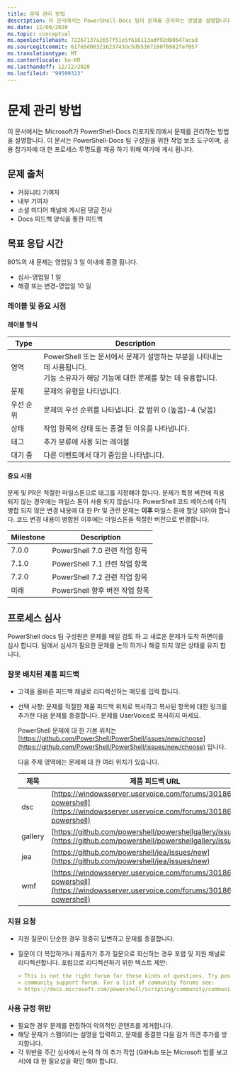 ```yaml
---
title: 문제 관리 방법
description: 이 문서에서는 PowerShell-Docs 팀이 문제를 관리하는 방법을 설명합니다.
ms.date: 12/09/2020
ms.topic: conceptual
ms.openlocfilehash: 72267137a2657f51e5f616113adf92d80647acad
ms.sourcegitcommit: 61765d08321623743dc5db5367160f6982fe7857
ms.translationtype: MT
ms.contentlocale: ko-KR
ms.lasthandoff: 12/12/2020
ms.locfileid: "99599323"
---
```

# <a name="how-we-manage-issues"></a>문제 관리 방법

이 문서에서는 Microsoft가 PowerShell-Docs 리포지토리에서 문제를 관리하는 방법을 설명합니다. 이 문서는 PowerShell-Docs 팀 구성원을 위한 작업 보조 도구이며, 공용 참가자에 대 한 프로세스 투명도를 제공 하기 위해 여기에 게시 됩니다.

## <a name="sources-of-issues"></a>문제 출처

- 커뮤니티 기여자
- 내부 기여자
- 소셜 미디어 채널에 게시된 댓글 전사
- Docs 피드백 양식을 통한 피드백

## <a name="response-time-targets"></a>목표 응답 시간

80%의 새 문제는 영업일 3 일 이내에 종결 됩니다.

- 심사-영업일 1 일
- 해결 또는 변경-영업일 10 일

### <a name="labeling--milestones"></a>레이블 및 중요 시점

#### <a name="label-types"></a>레이블 형식

|   Type   | Description                                                         |
| -------- | ------------------------------------------------------------------- |
| 영역     | PowerShell 또는 문서에서 문제가 설명하는 부분을 나타내는 데 사용됩니다.<br>기능 소유자가 해당 기능에 대한 문제를 찾는 데 유용합니다. |
| 문제    | 문제의 유형을 나타냅니다.                                         |
| 우선 순위 | 문제의 우선 순위를 나타냅니다. 값 범위 0 (높음)-4 (낮음)  |
| 상태   | 작업 항목의 상태 또는 종결 된 이유를 나타냅니다.          |
| 태그      | 추가 분류에 사용 되는 레이블                        |
| 대기 중  | 다른 이벤트에서 대기 중임을 나타냅니다.         |

#### <a name="milestones"></a>중요 시점

문제 및 PR은 적절한 마일스톤으로 태그를 지정해야 합니다. 문제가 특정 버전에 적용 되지 않는 경우에는 마일스 톤이 사용 되지 않습니다. PowerShell 코드 베이스에 아직 병합 되지 않은 변경 내용에 대 한 Pr 및 관련 문제는 **이후** 마일스 톤에 할당 되어야 합니다. 코드 변경 내용이 병합된 이후에는 마일스톤을 적절한 버전으로 변경합니다.

|    Milestone     |                    Description                     |
| ---------------- | -------------------------------------------------- |
| 7.0.0            | PowerShell 7.0 관련 작업 항목               |
| 7.1.0            | PowerShell 7.1 관련 작업 항목               |
| 7.2.0            | PowerShell 7.2 관련 작업 항목               |
| 미래           | PowerShell 향후 버전 작업 항목          |

## <a name="triage-process"></a>프로세스 심사

PowerShell docs 팀 구성원은 문제를 매일 검토 하 고 새로운 문제가 도착 하면이를 심사 합니다. 팀에서 심사가 필요한 문제를 논의 하거나 해결 되지 않은 상태를 유지 합니다.

### <a name="misplaced-product-feedback"></a>잘못 배치된 제품 피드백

- 고객을 올바른 피드백 채널로 리디렉션하는 메모를 입력 합니다.
- 선택 사항: 문제를 적절한 제품 피드백 위치로 복사하고 복사된 항목에 대한 링크를 추가한 다음 문제를 종결합니다. 문제를 UserVoice로 복사하지 마세요.

  PowerShell 문제에 대 한 기본 위치는 [https://github.com/PowerShell/PowerShell/issues/new/choose](https://github.com/PowerShell/PowerShell/issues/new/choose) 입니다.

  다음 주제 영역에는 문제에 대 한 여러 위치가 있습니다.

  | 제목 |                                                     제품 피드백 URL                                                     |
  | -------- | ---------------------------------------------------------------------------------------------------------------------------- |
  | dsc      | [https://windowsserver.uservoice.com/forums/301869-powershell](https://windowsserver.uservoice.com/forums/301869-powershell) |
  | gallery  | [https://github.com/powershell/powershellgallery/issues/new](https://github.com/powershell/powershellgallery/issues/new)     |
  | jea      | [https://github.com/powershell/jea/issues/new](https://github.com/powershell/jea/issues/new)                                 |
  | wmf      | [https://windowsserver.uservoice.com/forums/301869-powershell](https://windowsserver.uservoice.com/forums/301869-powershell) |

### <a name="support-requests"></a>지원 요청

- 지원 질문이 단순한 경우 정중히 답변하고 문제를 종결합니다.
- 질문이 더 복잡하거나 제출자가 추가 질문으로 회신하는 경우 포럼 및 지원 채널로 리디렉션합니다. 포럼으로 리디렉션하기 위한 텍스트 제안:

  ```Markdown
  > This is not the right forum for these kinds of questions. Try posting your question in a
  > community support forum. For a list of community forums see:
  > https://docs.microsoft.com/powershell/scripting/community/community-support
  ```

### <a name="code-of-conduct-violations"></a>사용 규정 위반

- 필요한 경우 문제를 편집하여 악의적인 콘텐츠를 제거합니다.
- 해당 문제가 스팸이라는 설명을 입력하고, 문제를 종결한 다음 잠가 의견 추가를 방지합니다.
- 각 위반을 주간 심사에서 논의 하 여 추가 작업 (GitHub 또는 Microsoft 법률 보고서)에 대 한 필요성을 확인 해야 합니다.
